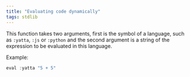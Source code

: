 ```yaml
---
title: "Evaluating code dynamically"
tags: stdlib
---
```


This function takes two arguments, first is the symbol of a language, such as `:yatta`, `:js` or `:python` and the second argument is a string of the expression to be evaluated in this language.

Example:

```haskell
eval :yatta "5 + 5"
```
